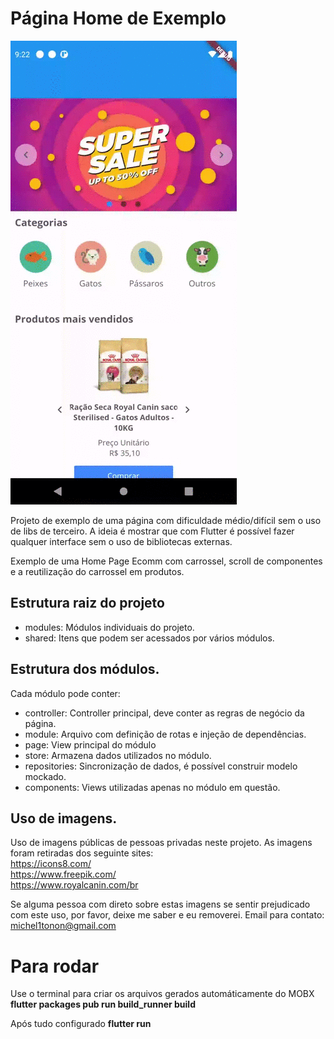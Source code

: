 # Página Home de Exemplo

![Farmers Market Finder Demo](example_home.gif)

Projeto de exemplo de uma página com dificuldade médio/difícil sem o uso de libs de terceiro.
A ideia é mostrar que com Flutter é possível fazer qualquer interface sem o uso de bibliotecas externas.

Exemplo de uma Home Page Ecomm com carrossel, scroll de componentes e a reutilização do carrossel em produtos.

## Estrutura raiz do projeto

- modules: Módulos individuais do projeto.
- shared: Itens que podem ser acessados por vários módulos.

## Estrutura dos módulos.

Cada módulo pode conter:

- controller: Controller principal, deve conter as regras de negócio da página.
- module: Arquivo com definição de rotas e injeção de dependências.
- page: View principal do módulo
- store: Armazena dados utilizados no módulo.
- repositories: Sincronização de dados, é possível construir modelo mockado.
- components: Views utilizadas apenas no módulo em questão.

## Uso de imagens.

Uso de imagens públicas de pessoas privadas neste projeto.
As imagens foram retiradas dos seguinte sites: <br/> 
https://icons8.com/  <br/>
https://www.freepik.com/ <br/>
https://www.royalcanin.com/br 

Se alguma pessoa com direto sobre estas imagens se sentir prejudicado com este uso, por favor, deixe me saber e eu removerei.
Email para contato: michel1tonon@gmail.com

# Para rodar

Use o terminal para criar os arquivos gerados automáticamente do MOBX
****flutter packages pub run build_runner build****

Após tudo configurado
****flutter run****

